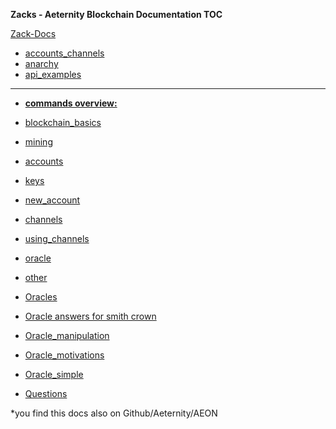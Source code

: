 **Zacks - Aeternity Blockchain Documentation TOC**

[Zack-Docs](#)
- [accounts_channels](accounts_channels)
- [anarchy](anarchy)  
- [api_examples](api_examples)
***
- **[commands overview:](commands)**
- [blockchain_basics](commands_basics)
- [mining](commands_mining)
- [accounts](commands_accounts)
- [keys](keys)  
- [new_account](new_account) 
- [channels](commands_channels)
- [using_channels](using_channels)
- [oracle](commands_oracle)
- [other](commands_other)

- [Oracles](oracles)  
- [Oracle answers for smith crown](oracle_answers_for_smith_crown)  
- [Oracle_manipulation](oracle_manipulation)  
- [Oracle_motivations](oracle_motivations)  
- [Oracle_simple](oracle_simple)  
- [Questions](questions)


*you find this docs also on Github/Aeternity/AEON